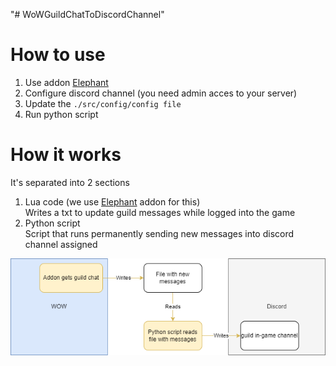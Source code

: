 "# WoWGuildChatToDiscordChannel" 

# How to use
1. Use addon [Elephant](https://www.wowace.com/projects/elephant)
2. Configure discord channel (you need admin acces to your server)
2. Update the `./src/config/config file`
3. Run python script

# How it works
It's separated into 2 sections
1. Lua code (we use [Elephant](https://www.wowace.com/projects/elephant) addon for this)  
Writes a txt to update guild messages while logged into the game
2. Python script  
Script that runs permanently sending new messages into discord channel assigned

![alt text](./images/Addon%20guild%20chat%20into%20discord.png)
